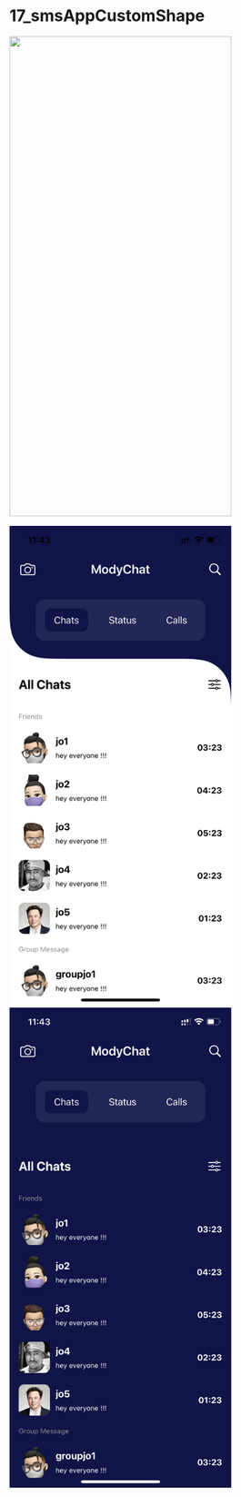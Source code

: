 # 17_smsAppCustomShape


<img src="https://media.giphy.com/media/f8ocWg5e3uIAv7FeGX/giphy.gif" width="390" height="844"/>  




<img src="/light1.PNG" width="390" height="844"/>  <img src="/light2.PNG" width="390" height="844"/>
